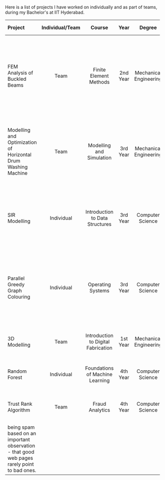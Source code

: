 Here is a list of projects I have worked on individually and as part of teams, during my Bachelor's at IIT Hyderabad.

| Project | Individual/Team | Course | Year | Degree | Code Language | Description |
| :--- | :---: | :---: | :---: | :---: | :---: |  :--- |
|FEM Analysis of Buckled Beams | Team | Finite Element Methods | 2nd Year |Mechanical Engineering | MATLAB | Numerical analysis of buckling is performed using Finite Element Method technique. The solution is compared with the exact analytical solution. |
|Modelling and Optimization of Horizontal Drum Washing Machine | Team | Modelling and Simulation | 3rd Year | Mechanical Engineering | MATLAB | Optimization (via Genetic Algorithm) of spring-damper system parameters in a rotating washing machine to reduce vibrations. |
|SIR Modelling | Individual | Introduction to Data Structures | 3rd Year | Computer Science | C | COVID Disease spread analysis of a population (interconnected graph) modelled via Susceptible-Infected-Recovered Model. |
|Parallel Greedy Graph Colouring | Individual | Operating Systems | 3rd Year | Computer Science | C++ | Using the power of Parallel computing to power a greedy algorithm to compute a suitable solution to Graph Colouring Problem |
|3D Modelling | Team | Introduction to Digital Fabrication | 1st Year | Mechanical Engineering | STL | 3D Modelling of claw shape using Solid Edge framework. |
|Random Forest | Individual | Foundations of Machine Learning | 4th Year | Computer Science | Python | Random Forest from Scratch performed on Spam classifier Data. |
|Trust Rank Algorithm | Team | Fraud Analytics | 4th Year | Computer Science | Python | An iterative algorithm that gives the probability of a web page
being spam based on an important observation - that good web pages rarely point to bad ones. |






   
